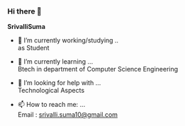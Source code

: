 ### Hi there 👋

**SrivalliSuma**

- 🔭 I’m currently working/studying ..  
    as Student 

- 🌱 I’m currently learning ...  
    Btech in department of Computer Science Engineering

- 🤔 I’m looking for help with ...  
    Technological Aspects

- 📫 How to reach me: ...  
    Email : srivalli.suma10@gmail.com 




